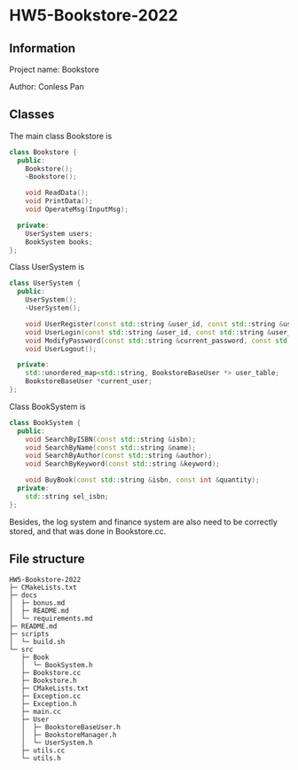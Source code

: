 # HW5-Bookstore-2022

## Information

Project name: Bookstore

Author: Conless Pan

## Classes

The main class Bookstore is 

```cpp
class Bookstore {
  public:
    Bookstore();
    ~Bookstore();

    void ReadData();
    void PrintData();
    void OperateMsg(InputMsg);

  private:
    UserSystem users;
    BookSystem books;
};
```

Class UserSystem is 

```cpp
class UserSystem {
  public:
    UserSystem();
    ~UserSystem();

    void UserRegister(const std::string &user_id, const std::string &user_password, const std::string &user_name);
    void UserLogin(const std::string &user_id, const std::string &user_password);
    void ModifyPassword(const std::string &current_password, const std::string &new_password);
    void UserLogout();

  private:
    std::unordered_map<std::string, BookstoreBaseUser *> user_table;
    BookstoreBaseUser *current_user;
};
```

Class BookSystem is

```cpp
class BookSystem {
  public:
    void SearchByISBN(const std::string &isbn);
    void SearchByName(const std::string &name);
    void SearchByAuthor(const std::string &author);
    void SearchByKeyword(const std::string &keyword);

    void BuyBook(const std::string &isbn, const int &quantity);
  private:
    std::string sel_isbn;
};
```

Besides, the log system and finance system are also need to be correctly stored, and that was done in Bookstore.cc.

## File structure

```
HW5-Bookstore-2022
├─ CMakeLists.txt
├─ docs
│  ├─ bonus.md
│  ├─ README.md
│  └─ requirements.md
├─ README.md
├─ scripts
│  └─ build.sh
└─ src
   ├─ Book
   │  └─ BookSystem.h
   ├─ Bookstore.cc
   ├─ Bookstore.h
   ├─ CMakeLists.txt
   ├─ Exception.cc
   ├─ Exception.h
   ├─ main.cc
   ├─ User
   │  ├─ BookstoreBaseUser.h
   │  ├─ BookstoreManager.h
   │  └─ UserSystem.h
   ├─ utils.cc
   └─ utils.h
```
